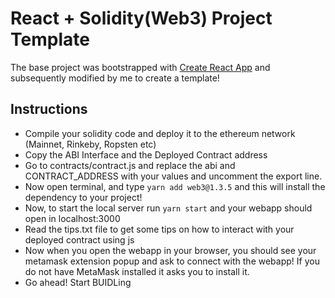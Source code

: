 # React + Solidity(Web3) Project Template

The base project was bootstrapped with [Create React App](https://github.com/facebook/create-react-app) and subsequently modified by me to create a template!

## Instructions
- Compile your solidity code and deploy it to the ethereum network (Mainnet, Rinkeby, Ropsten etc)
- Copy the ABI Interface and the Deployed Contract address
- Go to contracts/contract.js and replace the abi and CONTRACT_ADDRESS with your values and uncomment the export line.
- Now open terminal, and type ```yarn add web3@1.3.5``` and this will install the dependency to your project!
- Now, to start the local server run ```yarn start``` and your webapp should open in localhost:3000
- Read the tips.txt file to get some tips on how to interact with your deployed contract using js
- Now when you open the webapp in your browser, you should see your metamask extension popup and ask to connect with the webapp! If you do not have MetaMask installed it asks you to install it.
- Go ahead! Start BUIDLing
